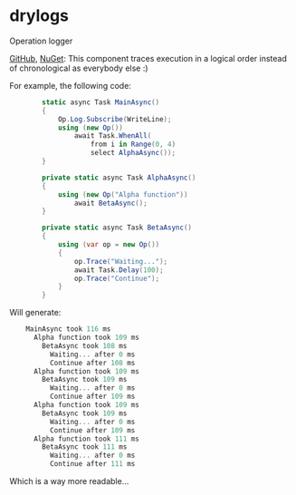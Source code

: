 # drylogs

Operation logger

[GitHub]( https://github.com/dmitrynogin/drylogs), [NuGet](https://www.nuget.org/packages/Dry.Logs/):
This component traces execution in a logical order instead of chronological as everybody else :)

For example, the following code:

```csharp
        static async Task MainAsync()
        {
            Op.Log.Subscribe(WriteLine);
            using (new Op())
                await Task.WhenAll(
                    from i in Range(0, 4)
                    select AlphaAsync());
        }

        private static async Task AlphaAsync()
        {
            using (new Op("Alpha function"))
                await BetaAsync();
        }

        private static async Task BetaAsync()
        {
            using (var op = new Op())
            {
                op.Trace("Waiting...");
                await Task.Delay(100);
                op.Trace("Continue");
            }
        }
```

Will generate:

```csharp
    MainAsync took 116 ms
      Alpha function took 109 ms
        BetaAsync took 108 ms
          Waiting... after 0 ms
          Continue after 108 ms
      Alpha function took 109 ms
        BetaAsync took 109 ms
          Waiting... after 0 ms
          Continue after 109 ms
      Alpha function took 109 ms
        BetaAsync took 109 ms
          Waiting... after 0 ms
          Continue after 109 ms
      Alpha function took 111 ms
        BetaAsync took 111 ms
          Waiting... after 0 ms
          Continue after 111 ms
```

Which is a way more readable…




